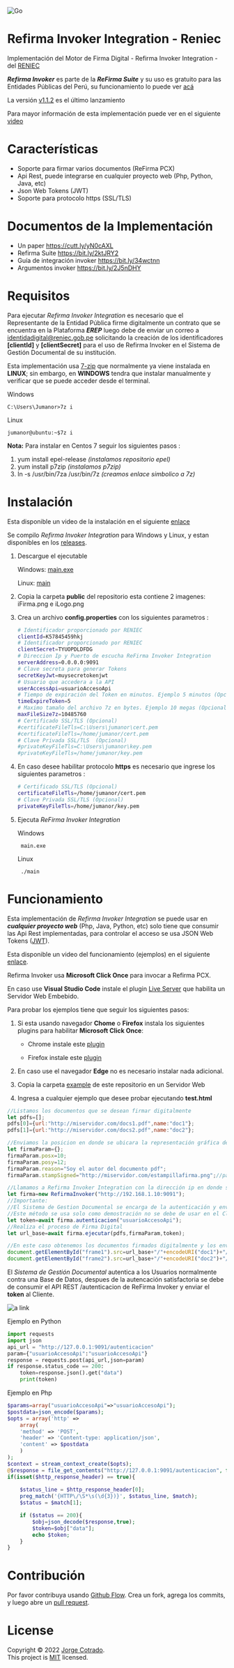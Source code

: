 ![Go](https://img.shields.io/badge/Golang-1.19-blue.svg?logo=go&longCache=true&style=flat)
# Refirma Invoker Integration - Reniec
Implementación del Motor de Firma Digital - Refirma Invoker Integration - del [RENIEC](https://dsp.reniec.gob.pe/refirma_suite/main/web/main.jsf)

***Refirma Invoker*** es parte de la ***ReFirma Suite*** y su uso es gratuito para las Entidades Públicas del Perú, su funcionamiento lo puede ver [acá](https://drive.google.com/file/d/1S-FrH2HX6vawsO4oXESUHwDsSQjJOGMj/view?usp=sharing)

La versión [v1.1.2](https://github.com/jumanor/refirmainvoker/tree/v1.1.2) es el último lanzamiento

Para mayor información de esta implementación puede ver en el siguiente [video](https://www.youtube.com/watch?v=aOto5CStZNA)

# Características 
- Soporte para firmar varios documentos (ReFirma PCX)
- Api Rest, puede integrarse en cualquier proyecto web (Php, Python, Java, etc)
- Json Web Tokens (JWT)
- Soporte para protocolo https (SSL/TLS)

# Documentos de la Implementación
- Un paper https://cutt.ly/yN0cAXL
- Refirma Suite https://bit.ly/2ktJRY2
- Guía de integración invoker https://bit.ly/34wctnn
- Argumentos invoker https://bit.ly/2J5nDHY

# Requisitos

Para ejecutar *Refirma Invoker Integration* es necesario que el Representante de la Entidad Pública firme digitalmente un contrato que se encuentra en la Plataforma ***EREP*** luego debe de enviar un correo a identidadigital@reniec.gob.pe solicitando la creación de los identificadores **[clientId]** y **[clientSecret]** para el uso de Refirma Invoker en el Sistema de Gestión Documental de su institución.   

Esta implementación usa [7-zip](https://www.7-zip.org/) que normalmente ya viene instalada en **LINUX**; sin embargo, en **WINDOWS** tendra que instalar manualmente y verificar que se puede acceder desde el terminal.

Windows
    
    C:\Users\Jumanor>7z i

Linux

    jumanor@ubuntu:~$7z i

**Nota:** Para instalar en Centos 7 seguir los siguientes pasos :
1) yum install epel-release         *(instalamos repositorio epel)*
2) yum install p7zip                *(instalamos p7zip)*
3) ln -s /usr/bin/7za /usr/bin/7z   *(creamos enlace simbolico a 7z)*


# Instalación

Esta disponible un video de la instalación en el siguiente [enlace](https://www.youtube.com/watch?v=7q4dS8y3Sws)

Se compilo *Refirma Invoker Integration* para Windows y Linux, y estan disponibles en los [releases](https://github.com/jumanor/refirmainvoker/releases/tag/v1.1.2).

1. Descargue el ejecutable
   
   Windows: [main.exe](https://github.com/jumanor/refirmainvoker/releases/download/v1.1.2/main.exe)
   
   Linux:   [main](https://github.com/jumanor/refirmainvoker/releases/download/v1.1.2/main)

2. Copia la carpeta **public** del repositorio esta contiene 2 imagenes: iFirma.png e iLogo.png
3. Crea un archivo **config.properties** con los siguientes parametros :
    ``` bash
    # Identificador proporcionado por RENIEC
    clientId=K57845459hkj
    # Identificador proporcionado por RENIEC
    clientSecret=TYUOPDLDFDG
    # Direccion Ip y Puerto de escucha ReFirma Invoker Integration
    serverAddress=0.0.0.0:9091
    # Clave secreta para generar Tokens
    secretKeyJwt=muysecretokenjwt
    # Usuario que accedera a la API
    userAccessApi=usuarioAccesoApi
    # Tiempo de expiración del Token en minutos. Ejemplo 5 minutos (Opcional)
    timeExpireToken=5
    # Maximo tamaño del archivo 7z en bytes. Ejemplo 10 megas (Opcional)
    maxFileSize7z=10485760
    # Certificado SSL/TLS (Opcional)
    #certificateFileTls=C:\Users\jumanor\cert.pem
    #certificateFileTls=/home/jumanor/cert.pem
    # Clave Privada SSL/TLS  (Opcional)
    #privateKeyFileTls=C:\Users\jumanor\key.pem
    #privateKeyFileTls=/home/jumanor/key.pem
    ``` 
4. En caso desee habilitar protocolo **https** es necesario que ingrese los siguientes parametros :
    ``` bash
    # Certificado SSL/TLS (Opcional)
    certificateFileTls=/home/jumanor/cert.pem
    # Clave Privada SSL/TLS (Opcional)
    privateKeyFileTls=/home/jumanor/key.pem
    ```
5. Ejecuta *ReFirma Invoker Integration*

    Windows

        main.exe

    Linux

        ./main

# Funcionamiento

Esta implementación de *Refirma Invoker Integration* se puede usar en ***cualquier proyecto web*** (Php, Java, Python, etc) solo tiene que consumir las Api Rest implementadas, para controlar el acceso se usa JSON Web Tokens ([JWT](https://jwt.io/)).

Esta disponible un video del funcionamiento (ejemplos) en el siguiente [enlace](https://youtu.be/7q4dS8y3Sws?t=218).

Refirma Invoker usa **Microsoft Click Once** para invocar a Refirma PCX.

En caso use **Visual Studio Code** instale el plugin [Live Server](https://marketplace.visualstudio.com/items?itemName=ritwickdey.LiveServer) que habilita un Servidor Web Embebido.

Para probar los ejemplos tiene que seguir los siguientes pasos:

1. Si esta usando navegador **Chome** o **Firefox** instala los siguientes plugins para habilitar **Microsoft Click Once**:

    - Chrome instale este [plugin](https://chrome.google.com/webstore/detail/clickonce-for-google-chro/kekahkplibinaibelipdcikofmedafmb) 

    - Firefox instale este [plugin](https://addons.mozilla.org/es/firefox/addon/meta4clickoncelauncher/?utm_source=addons.mozilla.org&utm_medium=referral&utm_content=search)  
    
2. En caso use el navegador **Edge** no es necesario instalar nada adicional.

3. Copia la carpeta [example](https://github.com/jumanor/refirmainvoker/tree/master/example) de este repositorio en un Servidor Web

4. Ingresa a cualquier ejemplo que desee probar ejecutando **test.html**


``` javascript
//Listamos los documentos que se desean firmar digitalmente
let pdfs=[];
pdfs[0]={url:"http://miservidor.com/docs1.pdf",name:"doc1"};
pdfs[1]={url:"http://miservidor.com/docs2.pdf",name:"doc2"};

//Enviamos la posicion en donde se ubicara la representación gráfica de la firma digital
let firmaParam={};
firmaParam.posx=10;
firmaParam.posy=12;
firmaParam.reason="Soy el autor del documento pdf";
firmaParam.stampSigned="http://miservidor.com/estampillafirma.png";//parametro opcional

//Llamamos a Refirma Invoker Integration con la dirección ip en donde se ejecuta main.exe o main
let firma=new RefirmaInvoker("http://192.168.1.10:9091");
//Importante:
//El Sistema de Gestion Documental se encarga de la autenticación y envía un token al Cliente
//Este método se usa solo como demostración no se debe de usar en el Cliente
let token=await firma.autenticacion("usuarioAccesoApi");
//Realiza el proceso de Firma Digital
let url_base=await firma.ejecutar(pdfs,firmaParam,token);

//En este caso obtenemos los documentos firmados digitalmente y los enviamos a un frame
document.getElementById("frame1").src=url_base+"/"+encodeURI("doc1")+"/"+encodeURI(token);
document.getElementById("frame2").src=url_base+"/"+encodeURI("doc2")+"/"+encodeURI(token);
```          

El *Sistema de Gestión Documental* autentica a los Usuarios normalmente contra una Base de Datos,
despues de la autencación satisfactoria se debe de consumir  el API REST /autenticacion de ReFirma Invoker 
y enviar el **token** al Cliente.

![a link](https://drive.google.com/uc?export=view&id=1h4dQG-IFukSkxRO2CEM5zuWIVmisxuCU)

Ejemplo en Python
``` python
import requests
import json
api_url = "http://127.0.0.1:9091/autenticacion"
param={"usuarioAccesoApi":"usuarioAccesoApi"}
response = requests.post(api_url,json=param)
if response.status_code == 200:
	token=response.json().get("data")
	print(token)

```
Ejemplo en Php
``` php
$params=array("usuarioAccesoApi"=>"usuarioAccesoApi");
$postdata=json_encode($params);
$opts = array('http' =>
    array(
    'method' => 'POST',
    'header' => 'Content-type: application/json',
    'content' => $postdata
    )
);
$context = stream_context_create($opts);
@$response = file_get_contents("http://127.0.0.1:9091/autenticacion", false, $context);
if(isset($http_response_header) == true){
    
    $status_line = $http_response_header[0];
    preg_match('{HTTP\/\S*\s(\d{3})}', $status_line, $match);
    $status = $match[1];

    if ($status == 200){
        $obj=json_decode($response,true);
        $token=$obj["data"];
        echo $token;
    }    
}
```

# Contribución

Por favor contribuya usando [Github Flow](https://guides.github.com/introduction/flow/). Crea un fork, agrega los commits, y luego abre un [pull request](https://github.com/fraction/readme-boilerplate/compare/).

# License
Copyright © 2022 [Jorge Cotrado](https://github.com/jumanor). <br />
This project is [MIT](https://github.com/jumanor/refirmainvoker/blob/master/License) licensed.
